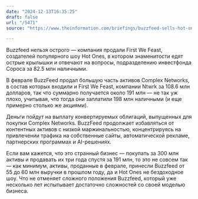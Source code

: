 ```yaml
---
date: "2024-12-13T16:35:25"
draft: false
url: "/5471"
source: "https://www.theinformation.com/briefings/buzzfeed-sells-hot-ones-maker-for-82-5-million"

---
```


Buzzfeed нельзя острого — компания продали First We Feast, создателей популярного шоу Hot Ones, в котором знаменитости едят острые крылышки и отвечают на вопросы, подразделению инвестфонда Сороса за 82.5 млн наличными.

В феврале BuzzFeed продал большую часть активов Complex Networks, в состав которых входили и First We Feast, компании Ntwrk за 108.6 млн долларов, так что суммарно получается около 191 млн — не так уж плохо, учитывая, что тогда они заплатили 198 млн наличными (и еще примерно столько же акциями). 

Деньги пойдут на выплату конвертируемых облигаций, выпущенных для покупки Complex Networks. BuzzFeed продолжает избавляться от контентных активов с низкой маржинальностью, концентрируясь на привлечении трафика на собственные сайты, автоматической рекламе, партнерских программах и AI-решениях.

Если вам кажется, что это странный бизнес — покупать за 300 млн активы и продавать их три года спустя за 191 млн, то это не совсем так — как минимум, активы, проданные в феврале, принесли Buzzfeed от 55 до 60 млн выручки в прошлом году, да и Hot Ones не бездоходное шоу. Что не отменяет сложного положения Buzzfeed, который уже несколько лет испытывает достаточно сложностей со своей моделью бизнеса.

